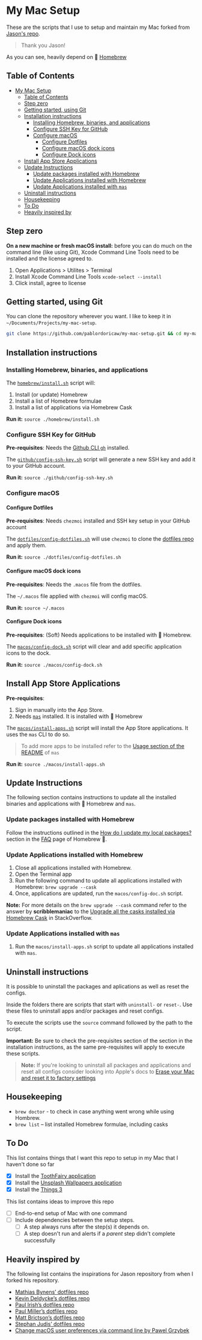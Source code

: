 # My Mac Setup

These are the scripts that I use to setup and maintain my Mac forked from [Jason's repo](https://github.com/pablordoricaw/my-mac-setup).
> Thank you Jason!

As you can see, heavily depend on :beer: [Homebrew](brew.sh)

## Table of Contents

- [My Mac Setup](#my-mac-setup)
  - [Table of Contents](#table-of-contents)
  - [Step zero](#step-zero)
  - [Getting started, using Git](#getting-started-using-git)
  - [Installation instructions](#installation-instructions)
    - [Installing Homebrew, binaries, and applications](#installing-homebrew-binaries-and-applications)
    - [Configure SSH Key for GitHub](#configure-ssh-key-for-github)
    - [Configure macOS](#configure-macos)
      - [Configure Dotfiles](#configure-dotfiles)
      - [Configure macOS dock icons](#configure-macos-dock-icons)
      - [Configure Dock icons](#configure-dock-icons)
  - [Install App Store Applications](#install-app-store-applications)
  - [Update Instructions](#update-instructions)
    - [Update packages installed with Homebrew](#update-packages-installed-with-homebrew)
    - [Update Applications installed with Homebrew](#update-applications-installed-with-homebrew)
    - [Update Applications installed with `mas`](#update-applications-installed-with-mas)
  - [Uninstall instructions](#uninstall-instructions)
  - [Housekeeping](#housekeeping)
  - [To Do](#to-do)
  - [Heavily inspired by](#heavily-inspired-by)

## Step zero

**On a new machine or fresh macOS install:** before you can do much on the command line (like using Git), Xcode Command Line Tools need to be installed and the license agreed to.

1. Open Applications > Utilites > Terminal
2. Install Xcode Command Line Tools `xcode-select --install`
3. Click install, agree to license

## Getting started, using Git

You can clone the repository wherever you want. I like to keep it in `~/Documents/Projects/my-mac-setup`.

```bash
git clone https://github.com/pablordoricaw/my-mac-setup.git && cd my-mac-setup
```

## Installation instructions

### Installing Homebrew, binaries, and applications

The [`homebrew/install.sh`](https://github.com/pablordoricaw/my-mac-setup/blob/main/homebrew/install.sh) script will:

1. Install (or update) Homebrew
2. Install a list of Homebrew formulae
3. Install a list of applications via Homebrew Cask

**Run it:** `source ./homebrew/install.sh`

### Configure SSH Key for GitHub

**Pre-requisites**: Needs the [Github CLI `gh`](https://cli.github.com/) installed.

The [`github/config-ssh-key.sh`](https://github.com/pablordoricaw/my-mac-setup/blob/main/github/config-ssh-key.sh) script will generate a new SSH key and add it to your GitHub account.

**Run it:** `source ./github/config-ssh-key.sh`

### Configure macOS

#### Configure Dotfiles

**Pre-requisites**: Needs `chezmoi` installed and SSH key setup in your GitHub account

The [`dotfiles/config-dotfiles.sh`](https://github.com/pablordoricaw/my-mac-setup/blob/main/dotfiles/config-dotfiles.sh) will use `chezmoi` to clone the [dotfiles repo](https://github.com/pablordoricaw/my-macos-dotfiles) and apply them.

**Run it:** `source ./dotfiles/config-dotfiles.sh`

#### Configure macOS dock icons

**Pre-requisites**: Needs the `.macos` file from the dotfiles.

The `~/.macos` file applied with `chezmoi` will config macOS.

**Run it:** `source ~/.macos`

#### Configure Dock icons

**Pre-requisites**: (Soft) Needs applications to be installed with 🍺 Homebrew.

The [`macos/config-dock.sh`](https://github.com/pablordoricaw/my-mac-setup/blob/main/macos/config-dock.sh) script will clear and add specific application icons to the dock.

**Run it:** `source ./macos/config-dock.sh`

## Install App Store Applications

**Pre-requisites**:

1. Sign in manually into the App Store.
2. Needs [`mas`](https://github.com/mas-cli/mas) installed. It is installed with 🍺 Homebrew

The [`macos/install-apps.sh`](https://github.com/pablordoricaw/my-mac-setup/blob/main/macos/install-apps.sh) script will install the App Store applications. It uses the `mas` CLI to do so.

> To add more apps to be installed refer to the [Usage section of the README](https://github.com/mas-cli/mas#-usage) of `mas`

**Run it:** `source ./macos/install-apps.sh`

## Update Instructions

The following section contains instructions to update all the installed binaries and applications with 🍺 Homebrew and `mas`.

### Update packages installed with Homebrew

Follow the instructions outlined in the [How do I update my local packages?](https://docs.brew.sh/FAQ#how-do-i-update-my-local-packages) section in the [FAQ](https://docs.brew.sh/FAQ) page of Homebrew 🍺.

### Update Applications installed with Homebrew

1. Close all applications installed with Homebrew.
2. Open the Terminal app
3. Run the following command to update all applications installed with Homebrew:
   ```brew upgrade --cask```
4. Once, applications are updated, run the `macos/config-doc.sh` script.

**Note:** For more details on the `brew upgrade --cask` command refer to the answer by **scribblemaniac** to the [Upgrade all the casks installed via Homebrew Cask](https://stackoverflow.com/questions/31968664/upgrade-all-the-casks-installed-via-homebrew-cask) in StackOverflow.

### Update Applications installed with `mas`

1. Run the `macos/install-apps.sh` script to update all applications installed with `mas`.

## Uninstall instructions

It is possible to uninstall the packages and aplications as well as reset the configs.

Inside the folders there are scripts that start with `uninstall-` or `reset-`. Use these files to uninstall apps and/or packages and reset configs.

To execute the scripts use the `source` command followed by the path to the script.

**Important:** Be sure to check the pre-requisites section of the section in the installation instructions, as the same pre-requisites will apply to execute these scripts.

 > **Note:** If you're looking to uninstall all packages and applications and reset all configs consider looking into Apple's docs to [Erase your Mac and reset it to factory settings](https://support.apple.com/en-us/HT212749#:~:text=From%20the%20Apple%20menu%20%EF%A3%BF,Erase%20All%20Content%20and%20Settings.)

## Housekeeping

- `brew doctor` - to check in case anything went wrong while using Hombrew.
- `brew list` – list installed Homebrew formulae, including casks

## To Do

This list contains things that I want this repo to setup in my Mac that I haven't done so far

- [x] Install the [ToothFairy application](https://c-command.com/toothfairy/)
- [x] Install the [Unsplash Wallpapers application](https://apps.apple.com/us/app/unsplash-wallpapers/id1284863847?mt=12)
- [x] Install the [Things 3](https://apps.apple.com/us/app/things-3/id904237743)

This list contains ideas to improve this repo

- [ ] End-to-end setup of Mac with one command
- [ ] Include dependencies between the setup steps.
  - [ ] A step always runs after the step(s) it depends on.
  - [ ] A step doesn't run and alerts if a *parent* step didn't complete successfully

## Heavily inspired by

The following list contains the inspirations for Jason repository from when I forked his repository.

- [Mathias Bynens’ dotfiles repo](https://mths.be/dotfiles)
- [Kevin Deldycke’s dotfiles repo](https://github.com/kdeldycke/dotfiles)
- [Paul Irish’s dotfiles repo](https://github.com/paulirish/dotfiles/)
- [Paul Miller’s dotfiles repo](https://github.com/paulmillr/dotfiles)
- [Matt Brictson’s dotfiles repo](https://github.com/mattbrictson/dotfiles)
- [Stephan Judis’ dotfiles repo](https://github.com/stefanjudis/dotfiles/)
- [Change macOS user preferences via command line by Pawel Grzybek](https://pawelgrzybek.com/change-macos-user-preferences-via-command-line/)
